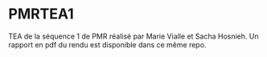 # PMRTEA1
TEA de la séquence 1 de PMR réalisé par Marie Vialle et Sacha Hosnieh.
Un rapport en pdf du rendu est disponible dans ce même repo.